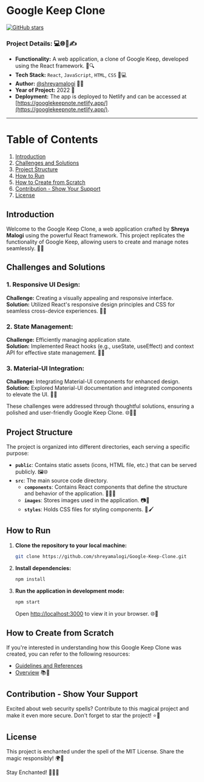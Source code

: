 # Google Keep Clone

[![GitHub stars](https://img.shields.io/github/stars/shreyamalogi/Google-Keep-Clone.svg?style=social)](https://github.com/shreyamalogi/Google-Keep-Clone/stargazers)

### Project Details: 💻🌐📅✍️

- **Functionality:** A web application, a clone of Google Keep, developed using the React framework. 📝🔍
- **Tech Stack:** `React`, `JavaScript`, `HTML`, `CSS` 🚀💻
- **Author:** [@shreyamalogi](https://github.com/shreyamalogi/) 👩‍💻
- **Year of Project:** 2022 📅
- **Deployment:** The app is deployed to Netlify and can be accessed at [https://googlekeepnote.netlify.app/](https://googlekeepnote.netlify.app/).
---

# Table of Contents

1. [Introduction](#introduction)
2. [Challenges and Solutions](#challenges-and-solutions)
3. [Project Structure](#project-structure)
4. [How to Run](#how-to-run)
5. [How to Create from Scratch](#how-to-create-from-scratch)
6. [Contribution - Show Your Support](#contribution---show-your-support)
7. [License](#license)


## Introduction

Welcome to the Google Keep Clone, a web application crafted by **Shreya Malogi** using the powerful React framework. This project replicates the functionality of Google Keep, allowing users to create and manage notes seamlessly. 📑✨

## Challenges and Solutions

### 1. Responsive UI Design:

**Challenge:** Creating a visually appealing and responsive interface.  
**Solution:** Utilized React's responsive design principles and CSS for seamless cross-device experiences. 🎨📱

### 2. State Management:

**Challenge:** Efficiently managing application state.  
**Solution:** Implemented React hooks (e.g., useState, useEffect) and context API for effective state management. 🔄🧠

### 3. Material-UI Integration:

**Challenge:** Integrating Material-UI components for enhanced design.  
**Solution:** Explored Material-UI documentation and integrated components to elevate the UI. 🚀✨

These challenges were addressed through thoughtful solutions, ensuring a polished and user-friendly Google Keep Clone. 🌐👩‍💻

## Project Structure

The project is organized into different directories, each serving a specific purpose:

- **`public`**: Contains static assets (icons, HTML file, etc.) that can be served publicly. 🖼️🌐
- **`src`**: The main source code directory.
  - **`components`**: Contains React components that define the structure and behavior of the application. 🧩👩‍💻
  - **`images`**: Stores images used in the application. 📷🌈
  - **`styles`**: Holds CSS files for styling components. 🎨🖌️

## How to Run

1. **Clone the repository to your local machine:**

   ```bash
   git clone https://github.com/shreyamalogi/Google-Keep-Clone.git
   ```

2. **Install dependencies:**

   ```bash
   npm install
   ```

3. **Run the application in development mode:**

   ```bash
   npm start
   ```

   Open [http://localhost:3000](http://localhost:3000) to view it in your browser. 🌐🚀

## How to Create from Scratch

If you're interested in understanding how this Google Keep Clone was created, you can refer to the following resources:

- [Guidelines and References](https://github.com/shreyamalogi/Google-Keep-Clone/blob/main/google%20keep%20app.pdf)
- [Overview](https://github.com/shreyamalogi/Google-Keep-Clone/blob/main/google%20keep%20overview.pdf) 📚📖

## Contribution - Show Your Support

Excited about web security spells? Contribute to this magical project and make it even more secure. Don't forget to star the project! ⭐🌟

## License

This project is enchanted under the spell of the MIT License. Share the magic responsibly! 🌍💙

Stay Enchanted! 🧙‍♀️✨


